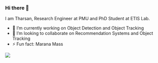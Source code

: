 ### Hi there 👋

I am Tharsan, Research Engineer at PMU and PhD Student at ETIS Lab. 
<!--
**thad75/thad75** is a ✨ _special_ ✨ repository because its `README.md` (this file) appears on your GitHub profile.
-->


- 🔭 I’m currently working on Object Detection and Object Tracking
- 👯 I’m looking to collaborate on Recommendation Systems and Object Tracking
- ⚡ Fun fact: Marana Mass

<img src="[YOUR_VERCEL_PROJECT_DOMAIN]/[METHOD]?username=[YOUR_LINKEDIN_USERNAME]" />
